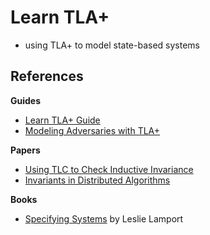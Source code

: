 # Learn TLA+

* using TLA+ to model state-based systems

## References

**Guides**
* [Learn TLA+ Guide](https://learntla.com/introduction/about-this-guide/)
* [Modeling Adversaries with TLA+](https://www.hillelwayne.com/post/adversaries/)

**Papers**
* [Using TLC to Check Inductive Invariance](https://lamport.azurewebsites.net/tla/inductive-invariant.pdf)
* [Invariants in Distributed Algorithms](http://tla2018.loria.fr/contrib/liu.pdf)

**Books**
* [Specifying Systems](https://lamport.azurewebsites.net/tla/book.html?back-link=learning.html#book) by Leslie Lamport